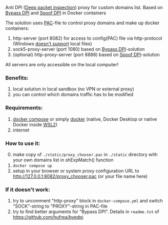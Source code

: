 Anti DPI ([Deep packet inspection](https://en.wikipedia.org/wiki/Deep_packet_inspection)) proxy for custom domains list. Based on [Bypass DPI](https://github.com/hufrea/byedpi) and [Spoof DPI](https://github.com/xvzc/SpoofDPI) in Docker containers

The solution uses [PAC](https://developer.mozilla.org/en-US/docs/Web/HTTP/Proxy_servers_and_tunneling/Proxy_Auto-Configuration_PAC_file)-file to control proxy domains and make up docker containers:
1. http-server (port 8082) for access to config(PAC) file via http-protocol (Windows [doesn't support](https://learn.microsoft.com/en-us/previous-versions/troubleshoot/browsers/administration/cannot-read-pac-file) local files)
2. sock5-proxy-server (port 1080) based on [Bypass DPI](https://github.com/hufrea/byedpi)-solution
3. (optional) http-proxy-server (port 8888) based on [Spoof DPI](https://github.com/xvzc/SpoofDPI)-solution

All servers are only accessible on the local computer!


### Benefits:
1. local solution in local sandbox (no VPN or external proxy)
2. you can control which domains traffic has to be modified


### Requirements:
1. [docker compose](https://docs.docker.com/compose/) or simply [docker](https://docs.docker.com/manuals/) (native, Docker Desktop or native Docker inside [WSL2](https://learn.microsoft.com/en-us/windows/wsl/install))
2. internet


### How to use it:
0. make copy of `./static/proxy_chooser.pac` in `./static` directory with your own domains list in shExpMatch() function
1. `docker compose up`
2. setup in your browser or system proxy configuration URL to http://127.0.0.1:8082/proxy_chooser.pac (or your file name here)


### If it doesn't work:
1. try to uncomment "http-proxy" block in `docker-compose.yml` and switch "SOCK"-string to "PROXY"-string in PAC-file
2. try to find better arguments for "Bypass DPI". Details in `readme.txt` of https://github.com/hufrea/byedpi

